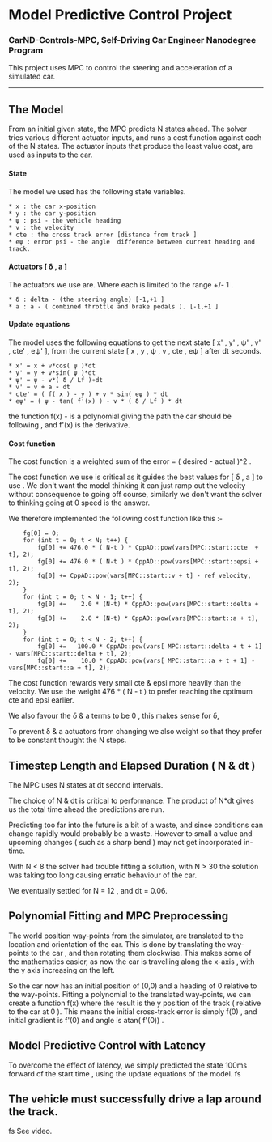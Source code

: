 # Model Predictive Control Project
### CarND-Controls-MPC, Self-Driving Car Engineer Nanodegree Program

This project uses MPC to control the steering and acceleration of a simulated car.

---
## The Model

From an initial given state, the MPC predicts N states ahead. The solver tries various different actuator inputs, and runs a cost function against each of the N states.
The actuator inputs that produce the least value cost, are used as inputs to the  car.

#### State 
 
The model we used has the following state variables. 

    * x : the car x-position 
    * y : the car y-position
    * ψ : psi - the vehicle heading 
    * v : the velocity
    * cte : the cross track error [distance from track ]
    * eψ : error psi - the angle  difference between current heading and track.

#### Actuators [ δ , a ]

The actuators we use are. Where each is limited to the range +/- 1 .

    * δ : delta - (the steering angle) [-1,+1 ]
    * a : a - ( combined throttle and brake pedals ). [-1,+1 ]

#### Update equations 

The model uses the following equations to get the next state [ x' , y' , ψ' , v' , cte' , eψ' ],  from the current state [ x , y , ψ , v , cte , eψ ] after dt seconds.

	* x' = x + v*cos( ψ )*dt 
	* y' = y + v*sin( ψ )*dt
	* ψ' = ψ - v*( δ / Lf )∗dt
	* v' = v + a ∗ dt
	* cte' = ( f( x ) - y ) + v * sin( eψ ) * dt
	* eψ' = ( ψ - tan( f'(x) ) - v * ( δ / Lf ) * dt

the function f(x) - is a polynomial giving the path the car should be following , and f'(x) is the derivative.

#### Cost function

The cost function is a weighted sum of the error =  ( desired - actual  )^2 .

The cost function we use is critical as it guides the best values for [ δ , a ] to use . We don't want the model thinking it can just ramp out the velocity without consequence to going off course, 
similarly we don't want the solver to thinking going at 0 speed is the answer.

We therefore implemented the following cost function like this :-

        fg[0] = 0;
        for (int t = 0; t < N; t++) {
            fg[0] += 476.0 * ( N-t ) * CppAD::pow(vars[MPC::start::cte  + t], 2);
            fg[0] += 476.0 * ( N-t ) * CppAD::pow(vars[MPC::start::epsi + t], 2);
            fg[0] += CppAD::pow(vars[MPC::start::v + t] - ref_velocity, 2);
        }
        for (int t = 0; t < N - 1; t++) {
            fg[0] +=    2.0 * (N-t) * CppAD::pow(vars[MPC::start::delta + t], 2);
            fg[0] +=    2.0 * (N-t) * CppAD::pow(vars[MPC::start::a + t], 2);
        }
        for (int t = 0; t < N - 2; t++) {
            fg[0] +=   100.0 * CppAD::pow(vars[ MPC::start::delta + t + 1] - vars[MPC::start::delta + t], 2);
            fg[0] +=    10.0 * CppAD::pow(vars[ MPC::start::a + t + 1] - vars[MPC::start::a + t], 2);

The cost function rewards very small cte & epsi more heavily than the velocity. We use the weight 476 * ( N -  t ) to prefer reaching the optimum cte and epsi earlier.

We also favour the δ & a terms to be 0 , this makes sense for  δ, 

To prevent  δ & a actuators from changing we also weight so that they prefer to be constant thought the N steps.


## Timestep Length and Elapsed Duration ( N & dt )

The MPC uses N states at dt second intervals. 

The choice of N & dt is critical to performance. The product of N*dt gives us the total time ahead the predictions  are run.

Predicting too far into the future is a bit of a waste, and since conditions can change rapidly would probably be a waste. However to small a value and  upcoming changes ( such as a sharp bend ) may not get incorporated in-time.

With N < 8 the solver had trouble fitting a solution, with N > 30 the solution was taking too long causing erratic behaviour of the car.

We eventually settled for N = 12 , and dt = 0.06.  



## Polynomial Fitting and MPC Preprocessing

The world position way-points from the simulator, are translated to the location and orientation of the car. This is done by translating the way-points to the car , and then rotating them clockwise. This makes some of the mathematics easier, as now the car is travelling along the x-axis  , with the y axis increasing on the left. 

So  the car now has an initial position of (0,0) and a heading of 0 relative to the way-points. Fitting a polynomial to the translated way-points, we can create a function f(x) where the result is the y position of the track ( relative to the car at 0 ). This means the initial cross-track error is simply f(0) , and initial gradient  is f'(0) and angle is atan( f'(0)) . 
   


## Model Predictive Control with Latency

To overcome the effect of latency, we simply predicted the state 100ms forward of the start time , using the update equations of the model. fs


## The vehicle must successfully drive a lap around the track.
fs
See video.




